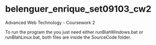 # belenguer_enrique_set09103_cw2
Advanced Web Technology - Coursework 2

To run the program the you just need either runBlahWindows.bat or runBlahLinux.bat, both files are inside the SourceCode folder.
